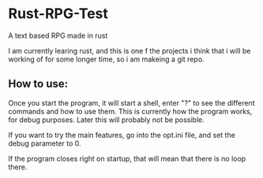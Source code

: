 # Rust-RPG-Test
A text based RPG made in rust

I am currently learing rust, and this is one f the projects i think that i will be working of for some longer time, so i am makeing a git repo.

## How to use:
Once you start the program, it will start a shell, enter "?" to see the different commands and how to use them.
This is currently how the program works, for debug purposes. Later this will probably not be possible.

If you want to try the main features, go into the opt.ini file, and set the debug parameter to 0.

If the program closes right on startup, that will mean that there is no loop there.